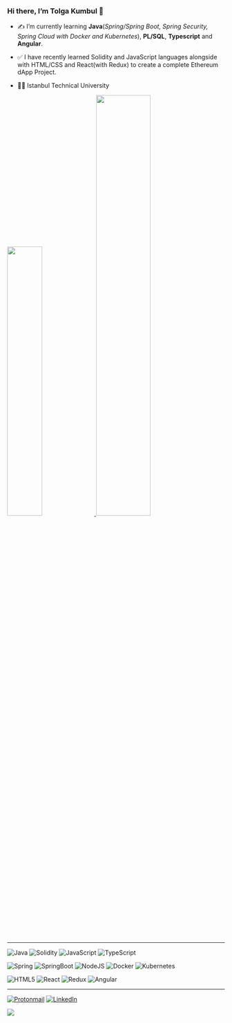 ### Hi there, I’m Tolga Kumbul 👋

- ✍ I’m currently learning **Java**(*Spring/Spring Boot, Spring Security, Spring Cloud with Docker and Kubernetes*), **PL/SQL**, **Typescript** and **Angular**.
- ✅ I have recently learned Solidity and JavaScript languages alongside with HTML/CSS and React(with Redux) to create a complete Ethereum dApp Project.

- 👨‍🎓 Istanbul Technical University

<a href="https://tolgakmbl.github.io/">
  <img src="https://github-readme-stats.vercel.app/api/top-langs/?username=TolgaKmbl&layout=compact&theme=github_dark&hide_border=true" width=40% height=40%/>
</a>

<a href="https://tolgakmbl.github.io/">
  <img src="https://github-readme-stats.vercel.app/api?username=TolgaKmbl&show_icons=true&theme=github_dark&hide_border=true" width=50% height=50% />
</a>

---

![Java](https://img.shields.io/badge/java-%23ED8B00.svg?style=for-the-badge&logo=java&logoColor=white)
![Solidity](https://img.shields.io/badge/Solidity-%23363636.svg?style=for-the-badge&logo=solidity&logoColor=white)
![JavaScript](https://img.shields.io/badge/javascript-%23323330.svg?style=for-the-badge&logo=javascript&logoColor=%23F7DF1E)
![TypeScript](https://img.shields.io/badge/typescript-%23007ACC.svg?style=for-the-badge&logo=typescript&logoColor=white)

![Spring](https://img.shields.io/badge/spring-%236DB33F.svg?style=for-the-badge&logo=spring&logoColor=white)
![SpringBoot](https://img.shields.io/badge/Spring_Boot-F2F4F9?style=for-the-badge&logo=spring-boot)
![NodeJS](https://img.shields.io/badge/node.js-6DA55F?style=for-the-badge&logo=node.js&logoColor=white)
![Docker](https://img.shields.io/badge/Docker-2CA5E0?style=for-the-badge&logo=docker&logoColor=white)
![Kubernetes](https://img.shields.io/badge/kubernetes-326ce5.svg?&style=for-the-badge&logo=kubernetes&logoColor=white)

![HTML5](https://img.shields.io/badge/html5-%23E34F26.svg?style=for-the-badge&logo=html5&logoColor=white)
![React](https://img.shields.io/badge/react-%2320232a.svg?style=for-the-badge&logo=react&logoColor=%2361DAFB)
![Redux](https://img.shields.io/badge/redux-%23593d88.svg?style=for-the-badge&logo=redux&logoColor=white)
![Angular](https://img.shields.io/badge/angular-%23DD0031.svg?style=for-the-badge&logo=angular&logoColor=white) 

---

[![Protonmail](https://img.shields.io/badge/ProtonMail-8B89CC?style=for-the-badge&logo=protonmail&logoColor=white)](mailto:tolga_kumbul@protonmail.com)
[![LinkedIn](https://img.shields.io/badge/linkedin-%230077B5.svg?style=for-the-badge&logo=linkedin&logoColor=white)](https://www.linkedin.com/in/tolga-k%C3%BCmb%C3%BCl/)

<a href="mailto:tolga_kumbul@protonmail.com">
  <img src="https://img.shields.io/badge/ProtonMail-8B89CC?style=for-the-badge&logo=protonmail&logoColor=white" />
</a>





















